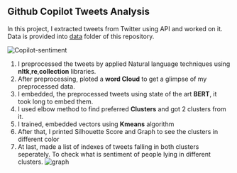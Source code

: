 ## Github Copilot Tweets Analysis
In this project, I extracted tweets from Twitter using API and worked on it. Data is provided into [data](https://github.com/Prasantkumar987/Natural_Language_Processing_using_Tensorflow/tree/main/Github_Copilot_Tweets_Analysis/data) folder of this repository. 

![Copilot-sentiment](https://user-images.githubusercontent.com/54981696/129315573-6110e003-4131-4470-af4e-331101f5809d.png)

1. I preprocessed the tweets by applied Natural language techniques using **nltk**,**re**,**collection** libraries.
2. After preprocessing, ploted a **word Cloud** to get a glimpse of my preprocessed data.
3. I embedded, the preprocessed tweets using state of the art **BERT**, it took long to embed them.
4. I used elbow method to find preferred **Clusters** and got 2 clusters from it.
5. I trained, embedded vectors using **Kmeans** algorithm 
6. After that, I printed Silhouette Score and Graph to see the clusters in different color
7. At last, made a list of indexes of tweets falling in both clusters seperately. To check what is sentiment of people lying in different clusters. 
![graph](https://user-images.githubusercontent.com/54981696/129323499-6e8538e8-dbeb-431b-98c5-76092f00289f.png)

